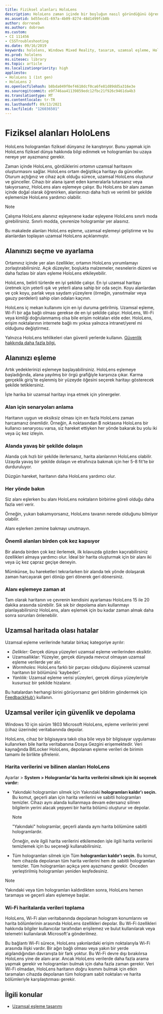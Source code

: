 ```yaml
---
title: Fiziksel alanları HoloLens
description: HoloLens zaman içinde bir boşluğun nasıl göründüğünü öğrenir. Kullanıcılar, alanı belirli yollarla HoloLens bu süreci kolaylaştırabilirsiniz.
ms.assetid: bd55ecd1-697a-4b09-8274-48d1499fcb0b
author: dorreneb
ms.author: dobrown
ms.custom:
- CI 111456
- CSSTroubleshooting
ms.date: 09/16/2019
keywords: hololens, Windows Mixed Reality, tasarım, uzamsal eşleme, HoloLens, yüzey yeniden yapılandırma, örgü, baş izleme, eşleme
ms.prod: hololens
ms.sitesec: library
ms.topic: article
ms.localizationpriority: high
appliesto:
- HoloLens 1 (1st gen)
- HoloLens 2
ms.openlocfilehash: b8bda049f0ef4610dcf0ca6fe81d89dd5a316e3e
ms.sourcegitcommit: e9f746aa41139859edc12fbc21f926c9461da4b3
ms.translationtype: MT
ms.contentlocale: tr-TR
ms.lasthandoff: 09/13/2021
ms.locfileid: "126036501"
---
```

# <a name="map-physical-spaces-with-hololens"></a>Fiziksel alanları HoloLens

HoloLens hologramları fiziksel dünyanız ile karıştırıyor. Bunu yapmak için HoloLens fiziksel dünya hakkında bilgi edinmek ve hologramları bu uzaya nereye yer ayazmanız gerekir.

Zaman içinde HoloLens, gördüklerini *ortamın* uzamsal haritasını oluşturmasını sağlar.  HoloLens ortam değiştikça haritayı da günceller. Oturum açtığınız ve cihaz açık olduğu sürece, uzamsal HoloLens oluşturur ve günceller. Cihazı bir alana işaret eden kameralarla tutarsanız veya takıyorsanız, HoloLens alanı eşlemeye çalışır. Bu HoloLens bir alanı zaman içinde doğal olarak öğrenirken, alanlarınızı daha hızlı ve verimli bir şekilde eşlemenize HoloLens yardımcı olabilir.  

> [!NOTE]
> Çalışma HoloLens alanınız eşleyenene kadar eşleyene HoloLens sınırlı moda girebilirsiniz. Sınırlı modda, çevrenize hologramlar yer alasınız.

Bu makalede alanları HoloLens eşleme, uzamsal eşlemeyi geliştirme ve bu alanlardan toplayan uzamsal HoloLens açıklanmıştır.

## <a name="choosing-and-setting-up-and-your-space"></a>Alanınızı seçme ve ayarlama

Ortamınız içinde yer alan özellikler, ortamın HoloLens yorumlamayı zorlaştırabilirsiniz. Açık düzeyler, boşlukta malzemeler, nesnelerin düzeni ve daha fazlası bir alanı eşleme HoloLens etkileyebilir.

HoloLens, belirli türlerde en iyi şekilde çalışır. En iyi uzamsal haritayı üretmek için yeterli ışık ve yeterli alana sahip bir oda seçin. Koyu alanlardan ve çok koyu, parlak veya saydam yüzeylere (örneğin, yansıtmalar veya gauzy perdeleri) sahip olan odaları kaçının.

HoloLens iç mekan kullanımı için en iyi duruma getirilmiş. Uzamsal eşleme, Wi-Fi bir ağa bağlı olması gerekse de en iyi şekilde çalışır. HoloLens, Wi-Fi veya kimliği doğrulanmamış olsa bile erişim noktaları elde eder. HoloLens, erişim noktalarının internete bağlı mı yoksa yalnızca intranet/yerel mi olduğunu değiştirmez.

Yalnızca HoloLens tehlikeleri olan güvenli yerlerde kullanın. [Güvenlik hakkında daha fazla bilgi.](https://support.microsoft.com/help/4023454/safety-information)

## <a name="mapping-your-space"></a>Alanınızı eşleme

Artık yedeklerinizi eşlemeye başlayabilirsiniz.  HoloLens eşlemeye başladığında, alana yayılmış bir örgü grafiğiyle karşınıza çıkar.  Karma gerçeklik giriş'te eşlenmiş bir yüzeyde öğesini seçerek haritayı gösterecek şekilde tetiklersiniz.

İşte harika bir uzamsal haritayı inşa etmek için yönergeler.

### <a name="understand-the-scenarios-for-the-area"></a>Alan için senaryoları anlama

Haritanın uygun ve eksiksiz olması için en fazla HoloLens zaman harcamanız önemlidir. Örneğin, A noktasından B noktasına HoloLens bir kullanıcı senaryosu varsa, siz hareket ettiyken her yönde bakarak bu yolu iki veya üç kez izleyin.  

### <a name="walk-slowly-around-the-space"></a>Alanda yavaş bir şekilde dolaşın

Alanda çok hızlı bir şekilde ilerlersanız, harita alanlarının HoloLens olabilir. Uzayda yavaş bir şekilde dolaşın ve etrafınıza bakmak için her 5-8 fit'te bir durduruluyor.  

Düzgün hareket, haritanın daha HoloLens yardımcı olur.

### <a name="look-in-all-directions"></a>Her yönde bakın

Siz alanı eşlerken bu alanı HoloLens noktaların birbirine göreli olduğu daha fazla veri verir.  

Örneğin, yukarı bakamıyorsanız, HoloLens tavanın nerede olduğunu bilmiyor olabilir.  

Alanı eşlerken zemine bakmayı unutmayın.

### <a name="cover-key-areas-multiple-times"></a>Önemli alanları birden çok kez kapsıyor

Bir alanda birden çok kez ilerlemek, ilk kılavuzda gözden kaçırabilirsiniz özellikleri almaya yardımcı olur. İdeal bir harita oluşturmak için bir alanı iki veya üç kez çapraz geçişe deneyin.

Mümkünse, bu hareketleri tekrarlarken bir alanda tek yönde dolaşarak zaman harcayarak geri dönüp geri dönerek geri dönersiniz.

### <a name="take-your-time-mapping-the-area"></a>Alanı eşlemeye zaman at

Tam olarak haritanın ve çevrenin kendisini ayarlaması HoloLens 15 ile 20 dakika arasında sürebilir. Sık sık bir depolama alanı kullanmayı planlayabilirsiniz HoloLens, alanı eşlemek için bu kadar zaman almak daha sonra sorunları önlenebilir.  

## <a name="possible-errors-in-the-spatial-map"></a>Uzamsal haritada olası hatalar

Uzamsal eşleme verilerinde hatalar birkaç kategoriye ayrılır:

- *Delikler:* Gerçek dünya yüzeyleri uzamsal eşleme verilerinden eksiktir.
- Uzamsallıklar: Yüzeyler, gerçek dünyada mevcut olmayan uzamsal eşleme verilerde yer alır.
- *Wormholes:* HoloLens farklı bir parçası olduğunu düşünerek uzamsal haritanın bir bölümünü 'kaybeder'.
- *Yanlılık:* Uzamsal eşleme verisi yüzeyleri, gerçek dünya yüzeyleriyle kusursuz bir şekilde hizalanır.

Bu hatalardan herhangi birini görüyorsanız geri bildirim göndermek için [FeedbackHub'ı](hololens-feedback.md) kullanın.

## <a name="security-and-storage-for-spatial-data"></a>Uzamsal veriler için güvenlik ve depolama

Windows 10 için sürüm 1803 Microsoft HoloLens, eşleme verilerini yerel (cihaz üzerinde) veritabanında depolar.

HoloLens, cihaz bir bilgisayara takılı olsa bile veya bir bilgisayar uygulaması kullanırken bile harita veritabanına Dosya Gezgini erişemektedir. Veri kaynağında BitLocker HoloLens, depolanan eşleme verileri de birimin tamamı ile birlikte şifrelenir.

### <a name="remove-map-data-and-known-spaces-from-hololens"></a>Harita verilerini ve bilinen alanları HoloLens

Ayarlar > **System > Hologramlar'da harita verilerini silmek için iki seçenek vardır:**

- Yakındaki hologramları silmek için Yakındaki **hologramları kaldır'ı seçin.** Bu komut, geçerli alan için harita verilerini ve sabitli hologramları temizler. Cihazı aynı alanda kullanmaya devam edersanız silinen bilgilerin yerini alacak yepyeni bir harita bölümü oluşturur ve depolar.

   > [!NOTE]
   > "Yakındaki" hologramlar, geçerli alanda aynı harita bölümüne sabitli hologramlardır.

   Örneğin, evle ilgili harita verilerini etkilemeden işle ilgili harita verilerini temizlemek için bu seçeneği kullanabilirsiniz.

- Tüm hologramları silmek için Tüm **hologramları kaldır'ı seçin.** Bu komut, hem cihazda depolanan tüm harita verilerini hem de sabitli hologramları temizler. Tüm hologramları açıkça yere ayazmanız gerekir. Önceden yerleştirilmiş hologramları yeniden keşfedesiniz.

> [!NOTE]
> Yakındaki veya tüm hologramları kaldırdikten sonra, HoloLens hemen taramaya ve geçerli alanı eşlemeye başlar.

### <a name="wi-fi-data-in-spatial-maps"></a>Wi-Fi haritalarda verileri toplama

HoloLens, Wi-Fi alan veritabanında depolanan hologram konumlarını ve harita bölümlerinin arasında HoloLens özellikleri depolar. Bu Wi-Fi özellikleri hakkında bilgiler kullanıcılar tarafından erişilemez ve bulut kullanılarak veya telemetri kullanılarak Microsoft'a gönderilmez.

Bu bağlantı Wi-Fi sürece, HoloLens yakınlardaki erişim noktalarıyla Wi-Fi arasında ilişki vardır. Bir ağın bağlı olması veya yakın bir yerde algılandığından davranışta bir fark yoktur. Bu Wi-Fi devre dışı bırakılırsa HoloLens yine de alanı arar. Ancak HoloLens verilerde daha fazla arama yapmak gerekir ve hologramları bulmak için daha fazla zaman gerekir. Veri Wi-Fi olmadan, HoloLens haritanın doğru kısmını bulmak için etkin taramaları cihazda depolanan tüm hologram sabit noktaları ve harita bölümleriyle karşılaştırması gerekir.

## <a name="related-topics"></a>İlgili konular

- [Uzamsal eşleme tasarımı](/windows/mixed-reality/spatial-mapping)
